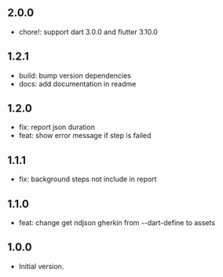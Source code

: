 ## 2.0.0

- chore!: support dart 3.0.0 and flutter 3.10.0

## 1.2.1

- build: bump version dependencies
- docs: add documentation in readme

## 1.2.0

- fix: report json duration
- feat: show error message if step is failed

## 1.1.1

- fix: background steps not include in report

## 1.1.0

- feat: change get ndjson gherkin from --dart-define to assets

## 1.0.0

- Initial version.
